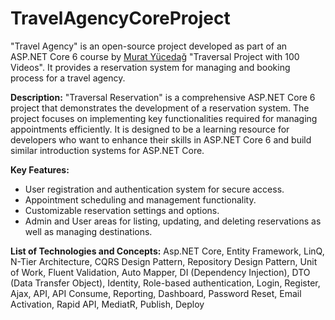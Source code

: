 # TravelAgencyCoreProject
"Travel Agency" is an open-source project developed as part of an ASP.NET Core 6 course by [Murat Yücedağ](https://github.com/MuratYucedag) "Traversal Project with 100 Videos". It provides a reservation system for managing and booking process for a travel agency.

**Description:**
"Traversal Reservation" is a comprehensive ASP.NET Core 6 project that demonstrates the development of a reservation system. The project focuses on implementing key functionalities required for managing appointments efficiently. It is designed to be a learning resource for developers who want to enhance their skills in ASP.NET Core 6 and build similar introduction systems for ASP.NET Core.

**Key Features:**
- User registration and authentication system for secure access.
- Appointment scheduling and management functionality.
- Customizable reservation settings and options.
- Admin and User areas for listing, updating, and deleting reservations as well as managing destinations.

**List of Technologies and Concepts:**
Asp.NET Core, Entity Framework, LinQ, N-Tier Architecture, CQRS Design Pattern, Repository Design Pattern, Unit of Work,
Fluent Validation, Auto Mapper, DI (Dependency Injection), DTO (Data Transfer Object), Identity, Role-based authentication,
Login, Register, Ajax, API, API Consume, Reporting, Dashboard, Password Reset, Email Activation, Rapid API, MediatR,
Publish, Deploy




